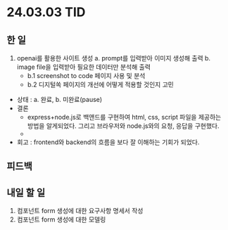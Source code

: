 # 24.03.03 TID

## 한 일

1. openai를 활용한 사이트 생성
   a. prompt를 입력받아 이미지 생성해 출력
   b. image file을 입력받아 필요한 데이터만 분석해 출력
   - b.1 screenshot to code 페이지 사용 및 분석
   - b.2 디지털쏙 페이지의 개선에 어떻게 적용할 것인지 고민

- 상태
  : a. 완료, b. 미완료(pause)
- 결론
  - express+node.js로 백앤드를 구현하여 html, css, script 파일을 제공하는 방법을 알게되었다. 그리고 브라우저와 node.js와의 요청, 응답을 구현했다.
  -
- 회고
  : frontend와 backend의 흐름을 보다 잘 이해하는 기회가 되었다.

## 피드백

## 내일 할 일

1. 컴포넌트 form 생성에 대한 요구사항 명세서 작성
2. 컴포넌트 form 생성에 대한 모델링
